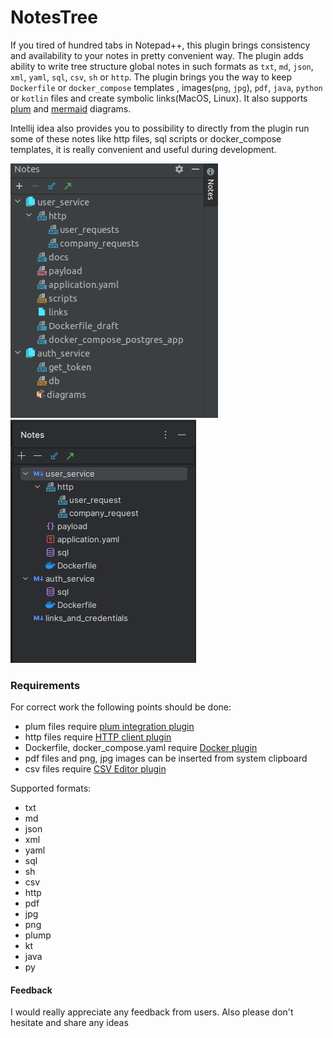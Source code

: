 # NotesTree
If you tired of hundred tabs in Notepad++, this plugin brings consistency and availability to your notes in pretty convenient way.
The plugin adds ability to write tree structure global notes in such formats as `txt`, `md`, `json`, `xml`, `yaml`, `sql`, `csv`, `sh` or `http`.
The plugin brings you the way to keep `Dockerfile` or `docker_compose` templates , images(`png`, `jpg`), `pdf`, `java`, `python` or `kotlin` files and create symbolic links(MacOS, Linux).
It also supports [plum](https://plantuml.com/en/) and [mermaid](https://mermaid-js.github.io/mermaid/#/)
 diagrams.

Intellij idea also provides you to possibility to directly from the plugin run some of these notes like http files,
sql scripts or docker_compose templates, it is really convenient and useful during development.

![img](https://raw.githubusercontent.com/epm-dev-priporov/idea-notes/master/src/main/resources/img.png)
![img](https://github.com/epm-dev-priporov/idea-notes/blob/master/src/main/resources/img_1.png?raw=true)

### Requirements

For correct work the following points should be done:

* plum files require [plum integration plugin](https://plugins.jetbrains.com/plugin/7017-plantuml-integration)
* http files require [HTTP client plugin](https://plugins.jetbrains.com/plugin/13121-http-client)
* Dockerfile, docker_compose.yaml require [Docker plugin](https://www.jetbrains.com/help/idea/docker.html)
* pdf files and png, jpg images can be inserted from system clipboard
* csv files require [CSV Editor plugin](https://plugins.jetbrains.com/plugin/10037-csv-editor)

Supported formats:
* txt
* md
* json
* xml
* yaml
* sql
* sh
* csv
* http
* pdf
* jpg
* png
* plump
* kt
* java
* py

#### Feedback
I would really appreciate any feedback from users. Also please don't hesitate and share any ideas
